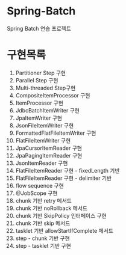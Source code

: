 # Spring-Batch
Spring Batch 연습 프로젝트

# 구현목록
1. Partitioner Step 구현
2. Parallel Step 구현
3. Multi-threaded Step구현
4. CompositeItemProcessor 구현 
5. ItemProcessor 구현 
6. JdbcBatchItemWriter 구현 
7. JpaItemWriter 구현 
8. JsonFileItemWriter 구현 
9. FormattedFlatFileItemWriter 구현 
10. FlatFileItemWriter 구현 
11. JpaCursorItemReader 구현
12. JpaPagingItemReader 구현 
13. JsonItemReader 구현 
14. FlatFileItemReader 구현 - fixedLength 기반 
15. FlatFileItemReader 구현 - delimiter 기반
16. flow sequence 구현 
17. @JobScope 구현  
18. chunk 기반 retry 메서드 
19. chunk 기반 noRollback 메서드 
20. chunk 기반 SkipPolicy 인터페이스 구현
21. chunk 기반 skip 메서드
22. tasklet 기반 allowStartIfComplete 메서드
23. step - chunk 기반 구현 
24. step - tasklet 기반 구현 
